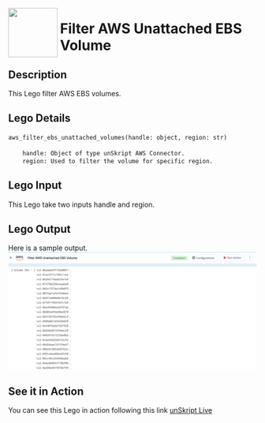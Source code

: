 [<img align="left" src="https://unskript.com/assets/favicon.png" width="100" height="100" style="padding-right: 5px">](https://unskript.com/assets/favicon.png) 
<h1>Filter AWS Unattached EBS Volume </h1>

## Description
This Lego filter AWS EBS volumes.


## Lego Details

    aws_filter_ebs_unattached_volumes(handle: object, region: str)

        handle: Object of type unSkript AWS Connector.
        region: Used to filter the volume for specific region.

## Lego Input
This Lego take two inputs handle and region.

## Lego Output
Here is a sample output.
<img src="./1.png">


## See it in Action
You can see this Lego in action following this link [unSkript Live](https://us.app.unskript.io)